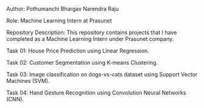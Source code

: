 Author: Pothumanchi Bhargav Narendra Raju

Role: Machine Learning Intern at Prasunet

Repository Description: This repository contains projects that I have completed as a Machine Learning Intern under Prasunet company.

Task 01: House Price Prediction using Linear Regression.

Task 02: Customer Segmentation using K-means Clustering.

Task 03: Image classification on dogs-vs-cats dataset using Support Vector Machines (SVM).

Task 04: Hand Gesture Recognition using Convolution Neural Networks (CNN).


